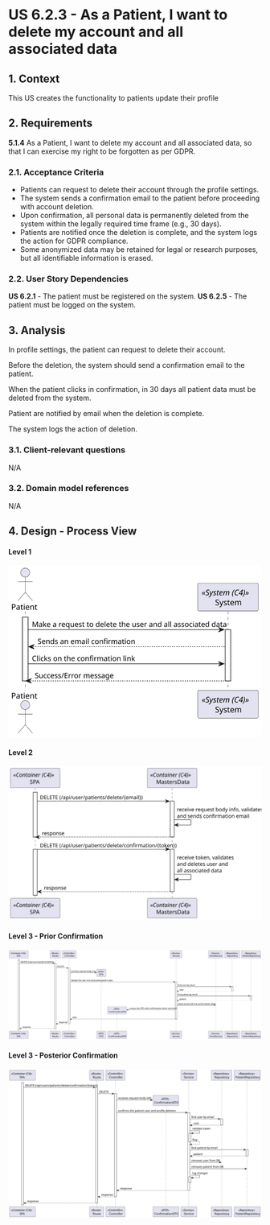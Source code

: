 # US 6.2.3 - As a Patient, I want to delete my account and all associated data

## 1. Context

This US creates the functionality to patients update their profile

## 2. Requirements

**5.1.4** As a Patient, I want to delete my account and all associated data, so that I can exercise my right to be forgotten as per GDPR.

### 2.1. Acceptance Criteria

- Patients can request to delete their account through the profile settings.
- The system sends a confirmation email to the patient before proceeding with account deletion.
- Upon confirmation, all personal data is permanently deleted from the system within the legally required time frame (e.g., 30 days).
- Patients are notified once the deletion is complete, and the system logs the action for GDPR compliance.
- Some anonymized data may be retained for legal or research purposes, but all identifiable information is erased.

### 2.2. User Story Dependencies

**US 6.2.1** - The patient must be registered on the system.
**US 6.2.5** - The patient must be logged on the system.

## 3. Analysis

In profile settings, the patient can request to delete their account.

Before the deletion, the system should send a confirmation email to the patient.

When the patient clicks in confirmation, in 30 days all patient data must be deleted from the system.

Patient are notified by email when the deletion is complete.

The system logs the action of deletion.

### 3.1. Client-relevant questions

N/A

### 3.2. Domain model references

N/A

## 4. Design - Process View

 #### Level 1
 ![Process View - Level 1](L1/Process_View.svg)

 #### Level 2
 ![Process View - Level 2](L2/Process_View.svg)

 #### Level 3 - Prior Confirmation
 ![Process View - Level 3](L3/Process_View_Prior_Confirmation.svg)

 #### Level 3 - Posterior Confirmation
 ![Process View - Level 3](L3/Process_View_Posterior_Confirmation.svg)